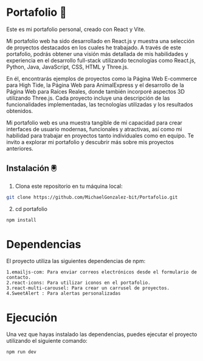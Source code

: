 # Portafolio 🥇 

Este es mi portafolio personal, creado con React y Vite.

Mi portafolio web ha sido desarrollado en React.js y muestra una selección de proyectos destacados en los cuales he trabajado. A través de este portafolio, podrás obtener una visión más detallada de mis habilidades y experiencia en el desarrollo full-stack utilizando tecnologías como React.js, Python, Java, JavaScript, CSS, HTML y Three.js.

En él, encontrarás ejemplos de proyectos como la Página Web E-commerce para High Tide, la Página Web para AnimalExpress y el desarrollo de la Página Web para Raíces Reales, donde también incorporé aspectos 3D utilizando Three.js. Cada proyecto incluye una descripción de las funcionalidades implementadas, las tecnologías utilizadas y los resultados obtenidos.

Mi portafolio web es una muestra tangible de mi capacidad para crear interfaces de usuario modernas, funcionales y atractivas, así como mi habilidad para trabajar en proyectos tanto individuales como en equipo. Te invito a explorar mi portafolio y descubrir más sobre mis proyectos anteriores.


## Instalación 🖲

1. Clona este repositorio en tu máquina local:

```bash
git clone https://github.com/MichaelGonzalez-bit/Portafolio.git
```

2. cd portafolio 

``` bash
npm install
```
# Dependencias

El proyecto utiliza las siguientes dependencias de npm:

```
1.emailjs-com: Para enviar correos electrónicos desde el formulario de contacto.
2.react-icons: Para utilizar iconos en el portafolio.
3.react-multi-carousel: Para crear un carrusel de proyectos.
4.SweetAlert : Para alertas personalizadas 
```

# Ejecución
Una vez que hayas instalado las dependencias, puedes ejecutar el proyecto utilizando el siguiente comando:

``` bash
npm run dev
```